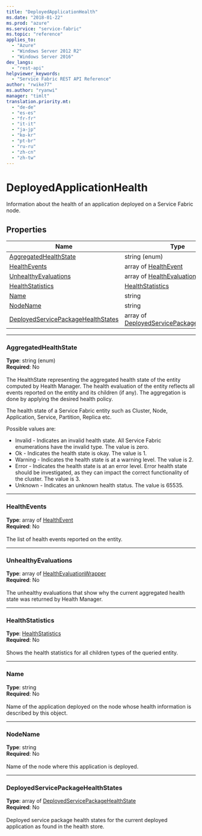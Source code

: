 ```yaml
---
title: "DeployedApplicationHealth"
ms.date: "2018-01-22"
ms.prod: "azure"
ms.service: "service-fabric"
ms.topic: "reference"
applies_to: 
  - "Azure"
  - "Windows Server 2012 R2"
  - "Windows Server 2016"
dev_langs: 
  - "rest-api"
helpviewer_keywords: 
  - "Service Fabric REST API Reference"
author: "rwike77"
ms.author: "ryanwi"
manager: "timlt"
translation.priority.mt: 
  - "de-de"
  - "es-es"
  - "fr-fr"
  - "it-it"
  - "ja-jp"
  - "ko-kr"
  - "pt-br"
  - "ru-ru"
  - "zh-cn"
  - "zh-tw"
---
```

# DeployedApplicationHealth

Information about the health of an application deployed on a Service Fabric node.

## Properties
| Name | Type | Required |
| --- | --- | --- |
| [AggregatedHealthState](#aggregatedhealthstate) | string (enum) | No |
| [HealthEvents](#healthevents) | array of [HealthEvent](sfclient-v61-model-healthevent.md) | No |
| [UnhealthyEvaluations](#unhealthyevaluations) | array of [HealthEvaluationWrapper](sfclient-v61-model-healthevaluationwrapper.md) | No |
| [HealthStatistics](#healthstatistics) | [HealthStatistics](sfclient-v61-model-healthstatistics.md) | No |
| [Name](#name) | string | No |
| [NodeName](#nodename) | string | No |
| [DeployedServicePackageHealthStates](#deployedservicepackagehealthstates) | array of [DeployedServicePackageHealthState](sfclient-v61-model-deployedservicepackagehealthstate.md) | No |

____
### AggregatedHealthState
__Type__: string (enum) <br/>
__Required__: No<br/>
<br/>
The HealthState representing the aggregated health state of the entity computed by Health Manager.
The health evaluation of the entity reflects all events reported on the entity and its children (if any).
The aggregation is done by applying the desired health policy.


The health state of a Service Fabric entity such as Cluster, Node, Application, Service, Partition, Replica etc.

Possible values are: 

  - Invalid - Indicates an invalid health state. All Service Fabric enumerations have the invalid type. The value is zero.
  - Ok - Indicates the health state is okay. The value is 1.
  - Warning - Indicates the health state is at a warning level. The value is 2.
  - Error - Indicates the health state is at an error level. Error health state should be investigated, as they can impact the correct functionality of the cluster. The value is 3.
  - Unknown - Indicates an unknown health status. The value is 65535.



____
### HealthEvents
__Type__: array of [HealthEvent](sfclient-v61-model-healthevent.md) <br/>
__Required__: No<br/>
<br/>
The list of health events reported on the entity.

____
### UnhealthyEvaluations
__Type__: array of [HealthEvaluationWrapper](sfclient-v61-model-healthevaluationwrapper.md) <br/>
__Required__: No<br/>
<br/>
The unhealthy evaluations that show why the current aggregated health state was returned by Health Manager.

____
### HealthStatistics
__Type__: [HealthStatistics](sfclient-v61-model-healthstatistics.md) <br/>
__Required__: No<br/>
<br/>
Shows the health statistics for all children types of the queried entity.

____
### Name
__Type__: string <br/>
__Required__: No<br/>
<br/>
Name of the application deployed on the node whose health information is described by this object.

____
### NodeName
__Type__: string <br/>
__Required__: No<br/>
<br/>
Name of the node where this application is deployed.

____
### DeployedServicePackageHealthStates
__Type__: array of [DeployedServicePackageHealthState](sfclient-v61-model-deployedservicepackagehealthstate.md) <br/>
__Required__: No<br/>
<br/>
Deployed service package health states for the current deployed application as found in the health store.
